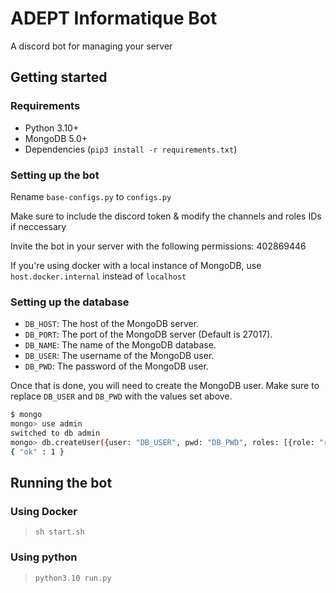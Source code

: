 # ADEPT Informatique Bot

A discord bot for managing your server

## Getting started

### Requirements

- Python 3.10+
- MongoDB 5.0+
- Dependencies (`pip3 install -r requirements.txt`)

### Setting up the bot

Rename `base-configs.py` to `configs.py`

Make sure to include the discord token & modify the channels and roles IDs if neccessary

Invite the bot in your server with the following permissions: 402869446

If you're using docker with a local instance of MongoDB, use `host.docker.internal` instead of `localhost`

### Setting up the database

- `DB_HOST`: The host of the MongoDB server.
- `DB_PORT`: The port of the MongoDB server (Default is 27017).
- `DB_NAME`: The name of the MongoDB database.
- `DB_USER`: The username of the MongoDB user.
- `DB_PWD`: The password of the MongoDB user.

Once that is done, you will need to create the MongoDB user. Make sure to replace `DB_USER` and `DB_PWD` with the values set above.

```bash
$ mongo
mongo> use admin
switched to db admin
mongo> db.createUser({user: "DB_USER", pwd: "DB_PWD", roles: [{role: "root", db: "admin"}]})
{ "ok" : 1 }
```

## Running the bot

### Using Docker

> `sh start.sh`

### Using python

> `python3.10 run.py`
